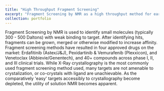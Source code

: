 ```yaml
---
title: "High Throughput Fragment Screening"
excerpt: "Fragment Screening by NMR as a high throughput method for early stage drug discovery <br/><img src='/images/screening1_500x207.png'>"
collection: portfolio
---
```


Fragment Screening by NMR is used to identify small molecules (typically 300 - 500 Daltons) with weak binding to target. After identifying hits, fragments can be grown, merged or otherwise modified to increase affinity. Fragment screening methods have resulted in four approved drugs on the market: Erdafitinib (Astex/J&J), Pexidartinib & Vemurafenib (Plexxicon), and Venetoclax (Abbievie/Genentech), and 40+ compounds across phase I, II, and III clinical trials. While X-Ray crystallography is the most commonly used fragment screening method used, many targets are not amenable to crystalization, or co-crystals with ligand are unachievable. As the comparatively 'easy' targets accessibly to crystallography become depleted, the utility of solution NMR becomes apparent.
